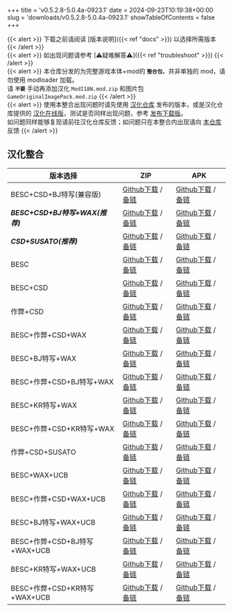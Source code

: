 +++
title = 'v0.5.2.8-5.0.4a-0923.1'
date = 2024-09-23T10:19:38+00:00
slug = 'downloads/v0.5.2.8-5.0.4a-0923.1'
showTableOfContents = false
+++

{{< alert >}}
下载之前请阅读 [版本说明]({{< ref "docs" >}}) 以选择所需版本
{{< /alert >}}
<br>
{{< alert >}}
如出现问题请参考 [⚠疑难解答⚠]({{< ref "troubleshoot" >}})
{{< /alert >}}
<br>
{{< alert >}}
本仓库分发的为完整游戏本体+mod的 **`整合包`**，并非单独的 mod，请勿使用 modloader 加载。
<br>
请 **`不要`** 手动再添加汉化 `ModI18N.mod.zip` 和图片包 `GameOriginalImagePack.mod.zip`
{{< /alert >}}
<br>
{{< alert >}}
使用本整合出现问题时请先使用 [汉化仓库](https://github.com/Eltirosto/Degrees-of-Lewdity-Chinese-Localization) 发布的版本，或是汉化仓库提供的 [汉化在线版](https://eltirosto.github.io/Degrees-of-Lewdity-Chinese-Localization/)，测试是否同样出现问题，参考 [发布下载版](https://github.com/Eltirosto/Degrees-of-Lewdity-Chinese-Localization/blob/main/README.md#%E5%8F%91%E5%B8%83%E4%B8%8B%E8%BD%BD%E7%89%88)。
<br>
如问题同样能够复现请前往汉化仓库反馈；如问题只在本整合内出现请向 [本仓库](https://github.com/DoL-Lyra/Lyra/issues) 反馈
{{< /alert >}}

## 汉化整合

|           版本选择            |                                                                                                                                                                        ZIP                                                                                                                                                                         |                                                                                                                                                                        APK                                                                                                                                                                         |
|-------------------------------|----------------------------------------------------------------------------------------------------------------------------------------------------------------------------------------------------------------------------------------------------------------------------------------------------------------------------------------------------|----------------------------------------------------------------------------------------------------------------------------------------------------------------------------------------------------------------------------------------------------------------------------------------------------------------------------------------------------|
|BESC+CSD+BJ特写(兼容版)        |[Github下载](https://github.com/DoL-Lyra/Lyra/releases/download/v0.5.2.8-5.0.4a-0923.1/DoL-0.5.2.8-Lyra-5.0.4a-polyfill-besc-cheat-csd-sideviewbj-0923.1.zip ) / [备链](https://mirror.ghproxy.com/https://github.com/DoL-Lyra/Lyra/releases/download/v0.5.2.8-5.0.4a-0923.1/DoL-0.5.2.8-Lyra-5.0.4a-polyfill-besc-cheat-csd-sideviewbj-0923.1.zip )|[Github下载](https://github.com/DoL-Lyra/Lyra/releases/download/v0.5.2.8-5.0.4a-0923.1/DoL-0.5.2.8-Lyra-5.0.4a-polyfill-besc-cheat-csd-sideviewbj-0923.1.apk ) / [备链](https://mirror.ghproxy.com/https://github.com/DoL-Lyra/Lyra/releases/download/v0.5.2.8-5.0.4a-0923.1/DoL-0.5.2.8-Lyra-5.0.4a-polyfill-besc-cheat-csd-sideviewbj-0923.1.apk )|
|***BESC+CSD+BJ特写+WAX(推荐)***|[Github下载](https://github.com/DoL-Lyra/Lyra/releases/download/v0.5.2.8-5.0.4a-0923.1/DoL-0.5.2.8-Lyra-5.0.4a-besc-wax-csd-sideviewbj-0923.1.zip ) / [备链](https://mirror.ghproxy.com/https://github.com/DoL-Lyra/Lyra/releases/download/v0.5.2.8-5.0.4a-0923.1/DoL-0.5.2.8-Lyra-5.0.4a-besc-wax-csd-sideviewbj-0923.1.zip )                      |[Github下载](https://github.com/DoL-Lyra/Lyra/releases/download/v0.5.2.8-5.0.4a-0923.1/DoL-0.5.2.8-Lyra-5.0.4a-besc-wax-csd-sideviewbj-0923.1.apk ) / [备链](https://mirror.ghproxy.com/https://github.com/DoL-Lyra/Lyra/releases/download/v0.5.2.8-5.0.4a-0923.1/DoL-0.5.2.8-Lyra-5.0.4a-besc-wax-csd-sideviewbj-0923.1.apk )                      |
|***CSD+SUSATO(推荐)***         |[Github下载](https://github.com/DoL-Lyra/Lyra/releases/download/v0.5.2.8-5.0.4a-0923.1/DoL-0.5.2.8-Lyra-5.0.4a-susato-csd-0923.1.zip ) / [备链](https://mirror.ghproxy.com/https://github.com/DoL-Lyra/Lyra/releases/download/v0.5.2.8-5.0.4a-0923.1/DoL-0.5.2.8-Lyra-5.0.4a-susato-csd-0923.1.zip )                                                |[Github下载](https://github.com/DoL-Lyra/Lyra/releases/download/v0.5.2.8-5.0.4a-0923.1/DoL-0.5.2.8-Lyra-5.0.4a-susato-csd-0923.1.apk ) / [备链](https://mirror.ghproxy.com/https://github.com/DoL-Lyra/Lyra/releases/download/v0.5.2.8-5.0.4a-0923.1/DoL-0.5.2.8-Lyra-5.0.4a-susato-csd-0923.1.apk )                                                |
|BESC                           |[Github下载](https://github.com/DoL-Lyra/Lyra/releases/download/v0.5.2.8-5.0.4a-0923.1/DoL-0.5.2.8-Lyra-5.0.4a-besc-0923.1.zip ) / [备链](https://mirror.ghproxy.com/https://github.com/DoL-Lyra/Lyra/releases/download/v0.5.2.8-5.0.4a-0923.1/DoL-0.5.2.8-Lyra-5.0.4a-besc-0923.1.zip )                                                            |[Github下载](https://github.com/DoL-Lyra/Lyra/releases/download/v0.5.2.8-5.0.4a-0923.1/DoL-0.5.2.8-Lyra-5.0.4a-besc-0923.1.apk ) / [备链](https://mirror.ghproxy.com/https://github.com/DoL-Lyra/Lyra/releases/download/v0.5.2.8-5.0.4a-0923.1/DoL-0.5.2.8-Lyra-5.0.4a-besc-0923.1.apk )                                                            |
|BESC+CSD                       |[Github下载](https://github.com/DoL-Lyra/Lyra/releases/download/v0.5.2.8-5.0.4a-0923.1/DoL-0.5.2.8-Lyra-5.0.4a-besc-csd-0923.1.zip ) / [备链](https://mirror.ghproxy.com/https://github.com/DoL-Lyra/Lyra/releases/download/v0.5.2.8-5.0.4a-0923.1/DoL-0.5.2.8-Lyra-5.0.4a-besc-csd-0923.1.zip )                                                    |[Github下载](https://github.com/DoL-Lyra/Lyra/releases/download/v0.5.2.8-5.0.4a-0923.1/DoL-0.5.2.8-Lyra-5.0.4a-besc-csd-0923.1.apk ) / [备链](https://mirror.ghproxy.com/https://github.com/DoL-Lyra/Lyra/releases/download/v0.5.2.8-5.0.4a-0923.1/DoL-0.5.2.8-Lyra-5.0.4a-besc-csd-0923.1.apk )                                                    |
|作弊+CSD                       |[Github下载](https://github.com/DoL-Lyra/Lyra/releases/download/v0.5.2.8-5.0.4a-0923.1/DoL-0.5.2.8-Lyra-5.0.4a-cheat-csd-0923.1.zip ) / [备链](https://mirror.ghproxy.com/https://github.com/DoL-Lyra/Lyra/releases/download/v0.5.2.8-5.0.4a-0923.1/DoL-0.5.2.8-Lyra-5.0.4a-cheat-csd-0923.1.zip )                                                  |[Github下载](https://github.com/DoL-Lyra/Lyra/releases/download/v0.5.2.8-5.0.4a-0923.1/DoL-0.5.2.8-Lyra-5.0.4a-cheat-csd-0923.1.apk ) / [备链](https://mirror.ghproxy.com/https://github.com/DoL-Lyra/Lyra/releases/download/v0.5.2.8-5.0.4a-0923.1/DoL-0.5.2.8-Lyra-5.0.4a-cheat-csd-0923.1.apk )                                                  |
|BESC+作弊+CSD+WAX              |[Github下载](https://github.com/DoL-Lyra/Lyra/releases/download/v0.5.2.8-5.0.4a-0923.1/DoL-0.5.2.8-Lyra-5.0.4a-besc-wax-cheat-csd-0923.1.zip ) / [备链](https://mirror.ghproxy.com/https://github.com/DoL-Lyra/Lyra/releases/download/v0.5.2.8-5.0.4a-0923.1/DoL-0.5.2.8-Lyra-5.0.4a-besc-wax-cheat-csd-0923.1.zip )                                |[Github下载](https://github.com/DoL-Lyra/Lyra/releases/download/v0.5.2.8-5.0.4a-0923.1/DoL-0.5.2.8-Lyra-5.0.4a-besc-wax-cheat-csd-0923.1.apk ) / [备链](https://mirror.ghproxy.com/https://github.com/DoL-Lyra/Lyra/releases/download/v0.5.2.8-5.0.4a-0923.1/DoL-0.5.2.8-Lyra-5.0.4a-besc-wax-cheat-csd-0923.1.apk )                                |
|BESC+BJ特写+WAX                |[Github下载](https://github.com/DoL-Lyra/Lyra/releases/download/v0.5.2.8-5.0.4a-0923.1/DoL-0.5.2.8-Lyra-5.0.4a-besc-wax-sideviewbj-0923.1.zip ) / [备链](https://mirror.ghproxy.com/https://github.com/DoL-Lyra/Lyra/releases/download/v0.5.2.8-5.0.4a-0923.1/DoL-0.5.2.8-Lyra-5.0.4a-besc-wax-sideviewbj-0923.1.zip )                              |[Github下载](https://github.com/DoL-Lyra/Lyra/releases/download/v0.5.2.8-5.0.4a-0923.1/DoL-0.5.2.8-Lyra-5.0.4a-besc-wax-sideviewbj-0923.1.apk ) / [备链](https://mirror.ghproxy.com/https://github.com/DoL-Lyra/Lyra/releases/download/v0.5.2.8-5.0.4a-0923.1/DoL-0.5.2.8-Lyra-5.0.4a-besc-wax-sideviewbj-0923.1.apk )                              |
|BESC+作弊+CSD+BJ特写+WAX       |[Github下载](https://github.com/DoL-Lyra/Lyra/releases/download/v0.5.2.8-5.0.4a-0923.1/DoL-0.5.2.8-Lyra-5.0.4a-besc-wax-cheat-csd-sideviewbj-0923.1.zip ) / [备链](https://mirror.ghproxy.com/https://github.com/DoL-Lyra/Lyra/releases/download/v0.5.2.8-5.0.4a-0923.1/DoL-0.5.2.8-Lyra-5.0.4a-besc-wax-cheat-csd-sideviewbj-0923.1.zip )          |[Github下载](https://github.com/DoL-Lyra/Lyra/releases/download/v0.5.2.8-5.0.4a-0923.1/DoL-0.5.2.8-Lyra-5.0.4a-besc-wax-cheat-csd-sideviewbj-0923.1.apk ) / [备链](https://mirror.ghproxy.com/https://github.com/DoL-Lyra/Lyra/releases/download/v0.5.2.8-5.0.4a-0923.1/DoL-0.5.2.8-Lyra-5.0.4a-besc-wax-cheat-csd-sideviewbj-0923.1.apk )          |
|BESC+KR特写+WAX                |[Github下载](https://github.com/DoL-Lyra/Lyra/releases/download/v0.5.2.8-5.0.4a-0923.1/DoL-0.5.2.8-Lyra-5.0.4a-besc-wax-sideviewkr-0923.1.zip ) / [备链](https://mirror.ghproxy.com/https://github.com/DoL-Lyra/Lyra/releases/download/v0.5.2.8-5.0.4a-0923.1/DoL-0.5.2.8-Lyra-5.0.4a-besc-wax-sideviewkr-0923.1.zip )                              |[Github下载](https://github.com/DoL-Lyra/Lyra/releases/download/v0.5.2.8-5.0.4a-0923.1/DoL-0.5.2.8-Lyra-5.0.4a-besc-wax-sideviewkr-0923.1.apk ) / [备链](https://mirror.ghproxy.com/https://github.com/DoL-Lyra/Lyra/releases/download/v0.5.2.8-5.0.4a-0923.1/DoL-0.5.2.8-Lyra-5.0.4a-besc-wax-sideviewkr-0923.1.apk )                              |
|BESC+作弊+CSD+KR特写+WAX       |[Github下载](https://github.com/DoL-Lyra/Lyra/releases/download/v0.5.2.8-5.0.4a-0923.1/DoL-0.5.2.8-Lyra-5.0.4a-besc-wax-cheat-csd-sideviewkr-0923.1.zip ) / [备链](https://mirror.ghproxy.com/https://github.com/DoL-Lyra/Lyra/releases/download/v0.5.2.8-5.0.4a-0923.1/DoL-0.5.2.8-Lyra-5.0.4a-besc-wax-cheat-csd-sideviewkr-0923.1.zip )          |[Github下载](https://github.com/DoL-Lyra/Lyra/releases/download/v0.5.2.8-5.0.4a-0923.1/DoL-0.5.2.8-Lyra-5.0.4a-besc-wax-cheat-csd-sideviewkr-0923.1.apk ) / [备链](https://mirror.ghproxy.com/https://github.com/DoL-Lyra/Lyra/releases/download/v0.5.2.8-5.0.4a-0923.1/DoL-0.5.2.8-Lyra-5.0.4a-besc-wax-cheat-csd-sideviewkr-0923.1.apk )          |
|作弊+CSD+SUSATO                |[Github下载](https://github.com/DoL-Lyra/Lyra/releases/download/v0.5.2.8-5.0.4a-0923.1/DoL-0.5.2.8-Lyra-5.0.4a-susato-cheat-csd-0923.1.zip ) / [备链](https://mirror.ghproxy.com/https://github.com/DoL-Lyra/Lyra/releases/download/v0.5.2.8-5.0.4a-0923.1/DoL-0.5.2.8-Lyra-5.0.4a-susato-cheat-csd-0923.1.zip )                                    |[Github下载](https://github.com/DoL-Lyra/Lyra/releases/download/v0.5.2.8-5.0.4a-0923.1/DoL-0.5.2.8-Lyra-5.0.4a-susato-cheat-csd-0923.1.apk ) / [备链](https://mirror.ghproxy.com/https://github.com/DoL-Lyra/Lyra/releases/download/v0.5.2.8-5.0.4a-0923.1/DoL-0.5.2.8-Lyra-5.0.4a-susato-cheat-csd-0923.1.apk )                                    |
|BESC+WAX+UCB                   |[Github下载](https://github.com/DoL-Lyra/Lyra/releases/download/v0.5.2.8-5.0.4a-0923.1/DoL-0.5.2.8-Lyra-5.0.4a-besc-wax-ucb-0923.1.zip ) / [备链](https://mirror.ghproxy.com/https://github.com/DoL-Lyra/Lyra/releases/download/v0.5.2.8-5.0.4a-0923.1/DoL-0.5.2.8-Lyra-5.0.4a-besc-wax-ucb-0923.1.zip )                                            |[Github下载](https://github.com/DoL-Lyra/Lyra/releases/download/v0.5.2.8-5.0.4a-0923.1/DoL-0.5.2.8-Lyra-5.0.4a-besc-wax-ucb-0923.1.apk ) / [备链](https://mirror.ghproxy.com/https://github.com/DoL-Lyra/Lyra/releases/download/v0.5.2.8-5.0.4a-0923.1/DoL-0.5.2.8-Lyra-5.0.4a-besc-wax-ucb-0923.1.apk )                                            |
|BESC+作弊+CSD+WAX+UCB          |[Github下载](https://github.com/DoL-Lyra/Lyra/releases/download/v0.5.2.8-5.0.4a-0923.1/DoL-0.5.2.8-Lyra-5.0.4a-besc-wax-cheat-csd-ucb-0923.1.zip ) / [备链](https://mirror.ghproxy.com/https://github.com/DoL-Lyra/Lyra/releases/download/v0.5.2.8-5.0.4a-0923.1/DoL-0.5.2.8-Lyra-5.0.4a-besc-wax-cheat-csd-ucb-0923.1.zip )                        |[Github下载](https://github.com/DoL-Lyra/Lyra/releases/download/v0.5.2.8-5.0.4a-0923.1/DoL-0.5.2.8-Lyra-5.0.4a-besc-wax-cheat-csd-ucb-0923.1.apk ) / [备链](https://mirror.ghproxy.com/https://github.com/DoL-Lyra/Lyra/releases/download/v0.5.2.8-5.0.4a-0923.1/DoL-0.5.2.8-Lyra-5.0.4a-besc-wax-cheat-csd-ucb-0923.1.apk )                        |
|BESC+BJ特写+WAX+UCB            |[Github下载](https://github.com/DoL-Lyra/Lyra/releases/download/v0.5.2.8-5.0.4a-0923.1/DoL-0.5.2.8-Lyra-5.0.4a-besc-wax-sideviewbj-ucb-0923.1.zip ) / [备链](https://mirror.ghproxy.com/https://github.com/DoL-Lyra/Lyra/releases/download/v0.5.2.8-5.0.4a-0923.1/DoL-0.5.2.8-Lyra-5.0.4a-besc-wax-sideviewbj-ucb-0923.1.zip )                      |[Github下载](https://github.com/DoL-Lyra/Lyra/releases/download/v0.5.2.8-5.0.4a-0923.1/DoL-0.5.2.8-Lyra-5.0.4a-besc-wax-sideviewbj-ucb-0923.1.apk ) / [备链](https://mirror.ghproxy.com/https://github.com/DoL-Lyra/Lyra/releases/download/v0.5.2.8-5.0.4a-0923.1/DoL-0.5.2.8-Lyra-5.0.4a-besc-wax-sideviewbj-ucb-0923.1.apk )                      |
|BESC+作弊+CSD+BJ特写+WAX+UCB   |[Github下载](https://github.com/DoL-Lyra/Lyra/releases/download/v0.5.2.8-5.0.4a-0923.1/DoL-0.5.2.8-Lyra-5.0.4a-besc-wax-cheat-csd-sideviewbj-ucb-0923.1.zip ) / [备链](https://mirror.ghproxy.com/https://github.com/DoL-Lyra/Lyra/releases/download/v0.5.2.8-5.0.4a-0923.1/DoL-0.5.2.8-Lyra-5.0.4a-besc-wax-cheat-csd-sideviewbj-ucb-0923.1.zip )  |[Github下载](https://github.com/DoL-Lyra/Lyra/releases/download/v0.5.2.8-5.0.4a-0923.1/DoL-0.5.2.8-Lyra-5.0.4a-besc-wax-cheat-csd-sideviewbj-ucb-0923.1.apk ) / [备链](https://mirror.ghproxy.com/https://github.com/DoL-Lyra/Lyra/releases/download/v0.5.2.8-5.0.4a-0923.1/DoL-0.5.2.8-Lyra-5.0.4a-besc-wax-cheat-csd-sideviewbj-ucb-0923.1.apk )  |
|BESC+KR特写+WAX+UCB            |[Github下载](https://github.com/DoL-Lyra/Lyra/releases/download/v0.5.2.8-5.0.4a-0923.1/DoL-0.5.2.8-Lyra-5.0.4a-besc-wax-sideviewkr-ucb-0923.1.zip ) / [备链](https://mirror.ghproxy.com/https://github.com/DoL-Lyra/Lyra/releases/download/v0.5.2.8-5.0.4a-0923.1/DoL-0.5.2.8-Lyra-5.0.4a-besc-wax-sideviewkr-ucb-0923.1.zip )                      |[Github下载](https://github.com/DoL-Lyra/Lyra/releases/download/v0.5.2.8-5.0.4a-0923.1/DoL-0.5.2.8-Lyra-5.0.4a-besc-wax-sideviewkr-ucb-0923.1.apk ) / [备链](https://mirror.ghproxy.com/https://github.com/DoL-Lyra/Lyra/releases/download/v0.5.2.8-5.0.4a-0923.1/DoL-0.5.2.8-Lyra-5.0.4a-besc-wax-sideviewkr-ucb-0923.1.apk )                      |
|BESC+作弊+CSD+KR特写+WAX+UCB   |[Github下载](https://github.com/DoL-Lyra/Lyra/releases/download/v0.5.2.8-5.0.4a-0923.1/DoL-0.5.2.8-Lyra-5.0.4a-besc-wax-cheat-csd-sideviewkr-ucb-0923.1.zip ) / [备链](https://mirror.ghproxy.com/https://github.com/DoL-Lyra/Lyra/releases/download/v0.5.2.8-5.0.4a-0923.1/DoL-0.5.2.8-Lyra-5.0.4a-besc-wax-cheat-csd-sideviewkr-ucb-0923.1.zip )  |[Github下载](https://github.com/DoL-Lyra/Lyra/releases/download/v0.5.2.8-5.0.4a-0923.1/DoL-0.5.2.8-Lyra-5.0.4a-besc-wax-cheat-csd-sideviewkr-ucb-0923.1.apk ) / [备链](https://mirror.ghproxy.com/https://github.com/DoL-Lyra/Lyra/releases/download/v0.5.2.8-5.0.4a-0923.1/DoL-0.5.2.8-Lyra-5.0.4a-besc-wax-cheat-csd-sideviewkr-ucb-0923.1.apk )  |
